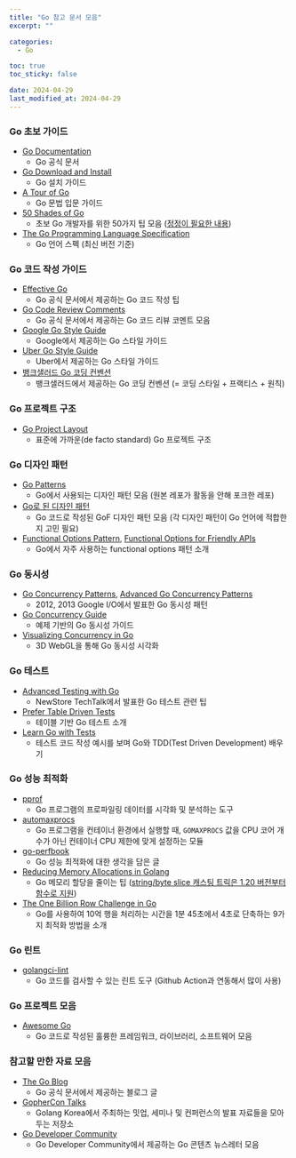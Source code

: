 ```yaml
---
title: "Go 참고 문서 모음"
excerpt: ""

categories:
  - Go

toc: true
toc_sticky: false

date: 2024-04-29
last_modified_at: 2024-04-29
---
```


### Go 초보 가이드
- [Go Documentation](https://go.dev/doc/)
  - Go 공식 문서
- [Go Download and Install](https://go.dev/doc/install)
  - Go 설치 가이드
- [A Tour of Go](https://go.dev/tour/welcome/1)
  - Go 문법 입문 가이드
- [50 Shades of Go](https://golang50shad.es/)
  - 초보 Go 개발자를 위한 50가지 팁 모음 ([정정이 필요한 내용](https://blog.banksalad.com/tech/go-best-practice-in-banksalad/#:~:text=%ED%95%B4%EC%A3%BC%EA%B3%A0%20%EB%8B%AB%EA%B3%A0%20%EC%9E%88%EC%9D%8C-,50%20Shades%20of%20Go%3A%20Traps%2C%20Gotchas%2C%20and%20Common%20Mistakes%20for%20New%20Golang%20Devs%20%EA%B8%80%20%EA%B8%B0%EB%B0%98%EC%9C%BC%EB%A1%9C%20%EB%A6%AC%EB%8B%A4%EC%9D%B4%EB%A0%89%ED%8A%B8%20%EC%8B%A4%ED%8C%A8%20%EC%8B%9C%20%EC%97%90%EB%9F%AC%EC%B2%B4%ED%81%AC%EB%B3%B4%EB%8B%A4%20%EB%A8%BC%EC%A0%80%20non%20nil%20response%20body%EB%A5%BC%20%EB%8B%AB%EC%95%84%EC%A4%98%EC%95%BC%20%ED%95%98%EB%8A%94%EA%B1%B8%EB%A1%9C%20%EC%95%8C%20%EC%88%98%20%EC%9E%88%EB%8A%94%EB%8D%B0%201.21%20%EA%B8%B0%EC%A4%80%20%ED%8B%80%EB%A6%B0%20%EC%84%9C%EC%88%A0%EC%9E%84,-net/http%20%ED%8C%A8%ED%82%A4%EC%A7%80%EC%9D%98))
- [The Go Programming Language Specification](https://go.dev/ref/spec)
  - Go 언어 스펙 (최신 버전 기준)

### Go 코드 작성 가이드
- [Effective Go](https://go.dev/doc/effective_go)
  - Go 공식 문서에서 제공하는 Go 코드 작성 팁
- [Go Code Review Comments](https://go.dev/wiki/CodeReviewComments)
  - Go 공식 문서에서 제공하는 Go 코드 리뷰 코멘트 모음
- [Google Go Style Guide](https://google.github.io/styleguide/go/)
  - Google에서 제공하는 Go 스타일 가이드
- [Uber Go Style Guide](https://github.com/uber-go/guide)
  - Uber에서 제공하는 Go 스타일 가이드
- [뱅크샐러드 Go 코딩 컨벤션](https://blog.banksalad.com/tech/go-best-practice-in-banksalad/)
  - 뱅크샐러드에서 제공하는 Go 코딩 컨벤션 (= 코딩 스타일 + 프랙티스 + 원칙)
    
### Go 프로젝트 구조
- [Go Project Layout](https://github.com/golang-standards/project-layout)
  - 표준에 가까운(de facto standard) Go 프로젝트 구조

### Go 디자인 패턴
- [Go Patterns](https://github.com/crazybber/awesome-patterns)
  - Go에서 사용되는 디자인 패턴 모음 (원본 레포가 활동을 안해 포크한 레포)
- [Go로 된 디자인 패턴](https://refactoring.guru/ko/design-patterns/go)
  - Go 코드로 작성된 GoF 디자인 패턴 모음 (각 디자인 패턴이 Go 언어에 적합한지 고민 필요)
- [Functional Options Pattern](https://golang.cafe/blog/golang-functional-options-pattern.html), [Functional Options for Friendly APIs](https://dave.cheney.net/2014/10/17/functional-options-for-friendly-apis)
  - Go에서 자주 사용하는 functional options 패턴 소개

### Go 동시성
- [Go Concurrency Patterns](https://go.dev/talks/2012/concurrency.slide#1), [Advanced  Go Concurrency Patterns](https://go.dev/talks/2013/advconc.slide#1)
  - 2012, 2013 Google I/O에서 발표한 Go 동시성 패턴
- [Go Concurrency Guide](https://github.com/luk4z7/go-concurrency-guide)
  - 예제 기반의 Go 동시성 가이드
- [Visualizing Concurrency in Go](https://divan.dev/posts/go_concurrency_visualize/)
  - 3D WebGL을 통해 Go 동시성 시각화

### Go 테스트
- [Advanced Testing with Go](https://www.youtube.com/watch?v=yszygk1cpEc&ab_channel=NewStoreTechTalks)
  - NewStore TechTalk에서 발표한 Go 테스트 관련 팁
- [Prefer Table Driven Tests](https://dave.cheney.net/2019/05/07/prefer-table-driven-tests)
  - 테이블 기반 Go 테스트 소개
- [Learn Go with Tests](https://quii.gitbook.io/learn-go-with-tests)
  - 테스트 코드 작성 예시를 보며 Go와 TDD(Test Driven Development) 배우기

### Go 성능 최적화
- [pprof](https://github.com/google/pprof)
  - Go 프로그램의 프로파일링 데이터를 시각화 및 분석하는 도구
- [automaxprocs](https://github.com/uber-go/automaxprocs)
  - Go 프로그램을 컨테이너 환경에서 실행할 때, `GOMAXPROCS` 값을 CPU 코어 개수가 아닌 컨테이너 CPU 제한에 맞게 설정하는 모듈
- [go-perfbook](https://github.com/dgryski/go-perfbook)
  - Go 성능 최적화에 대한 생각을 담은 글
- [Reducing Memory Allocations in Golang](https://chris124567.github.io/2021-06-21-go-performance/)
  - Go 메모리 할당을 줄이는 팁 ([string/byte slice 캐스팅 트릭은 1.20 버전부터 함수로 지원](https://www.sobyte.net/post/2022-09/string-byte-convertion/#the-new-way-of-go-120))
- [The One Billion Row Challenge in Go](https://benhoyt.com/writings/go-1brc/)
  - Go를 사용하여 10억 행을 처리하는 시간을 1분 45초에서 4초로 단축하는 9가지 최적화 방법을 소개

### Go 린트
- [golangci-lint](https://golangci-lint.run/)
  - Go 코드를 검사할 수 있는 린트 도구 (Github Action과 연동해서 많이 사용)

### Go 프로젝트 모음
- [Awesome Go](https://github.com/avelino/awesome-go)
  - Go 코드로 작성된 훌륭한 프레임워크, 라이브러리, 소프트웨어 모음

### 참고할 만한 자료 모음
- [The Go Blog](https://go.dev/blog/)
  - Go 공식 문서에서 제공하는 블로그 글
- [GopherCon Talks](https://github.com/golangkorea/gophercon-talks)
  - Golang Korea에서 주최하는 밋업, 세미나 및 컨퍼런스의 발표 자료들을 모아두는 저장소
- [Go Developer Community](https://gdc.hashnode.dev/?source=top_nav_blog_home)
  - Go Developer Community에서 제공하는 Go 콘텐츠 뉴스레터 모음
